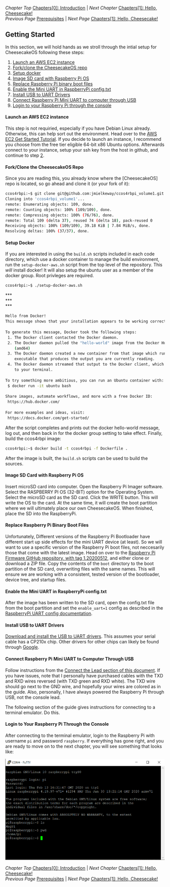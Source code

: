 *Chapter Top* [Chapters[0]: Introduction](chapter0.md)  |  *Next Chapter* [Chapters[1]: Hello, Cheesecake!](../chapter1/chapter1.md)  
*Previous Page* [Prerequisites](prerequisites.md)  |  *Next Page* [Chapters[1]: Hello, Cheesecake!](../chapter1/chapter1.md)

## Getting Started

In this section, we will hold hands as we stroll through the intial setup for CheesecakeOS following these steps:

1. [Launch an AWS EC2 instance](#launch-an-aw2-ec2-instance)
2. [Fork/clone the CheesecakeOS repo](#forkclone-the-cheesecakeos-repo)
3. [Setup docker](#setup-docker)
4. [Image SD card with Raspberry Pi OS](#image-sd-card-with-raspberry-pi-os)
5. [Replace Raspberry Pi binary boot files](#replace-raspberry-pi-binary-boot-files)
6. [Enable the Mini UART in RaspberryPi config.txt](enable-the-mini-uart-in-raspberrypi-configtxt)
7. [Install USB to UART Drivers](#install-usb-to-uart-drivers)
8. [Connect Raspberry Pi Mini UART to computer through USB](#connect-raspberry-pi-mini-uart-to-computer-through-usb)
9. [Login to your Raspberry Pi through the console](#login-to-your-raspberry-pi-through-the-console)

#### Launch an AWS EC2 instance

This step is not requiried, especially if you have Debian Linux already. Otherwise, this can help sort out the environment. Head over to the [AWS EC2 Get Started Tutorial](https://docs.aws.amazon.com/AWSEC2/latest/UserGuide/EC2_GetStarted.html). If you decide to launch an instance, I recommend you choose from the free tier eligible 64-bit x86 Ubuntu options. Afterwards connect to your instance, setup your ssh key from the host in github, and continue to step [2](#forkclone-the-cheesecakeos-repo).

#### Fork/Clone the CheesecakeOS Repo

Since you are reading this, you already know where the [CheesecakeOS] repo is located, so go ahead and clone it (or your fork of it):

```bash
ccos4rbpi:~$ git clone git@github.com:jmielkeway/ccos4rbpi_volume1.git
Cloning into 'ccos4rbpi_volume1'...
remote: Enumerating objects: 109, done.
remote: Counting objects: 100% (109/109), done.
remote: Compressing objects: 100% (76/76), done.
remote: Total 109 (delta 37), reused 74 (delta 18), pack-reused 0
Receiving objects: 100% (109/109), 39.18 KiB | 7.84 MiB/s, done.
Resolving deltas: 100% (37/37), done.
```

#### Setup Docker

If you are interested in using the `build.sh` scripts included in each code directory, which use a docker container to manage the build environment, run the `setup-docker-aws.sh` script from the top level of the repository. This *_will_* install docker! It will also setup the ubuntu user as a member of the docker group. Root privleges are required.

```bash
ccos4rbpi:~$ ./setup-docker-aws.sh
```
\*\*\*  
\*\*\*  
\*\*\*  
```bash
Hello from Docker!
This message shows that your installation appears to be working correctly.

To generate this message, Docker took the following steps:
 1. The Docker client contacted the Docker daemon.
 2. The Docker daemon pulled the "hello-world" image from the Docker Hub.
    (amd64)
 3. The Docker daemon created a new container from that image which runs the
    executable that produces the output you are currently reading.
 4. The Docker daemon streamed that output to the Docker client, which sent it
    to your terminal.

To try something more ambitious, you can run an Ubuntu container with:
 $ docker run -it ubuntu bash

Share images, automate workflows, and more with a free Docker ID:
 https://hub.docker.com/

For more examples and ideas, visit:
 https://docs.docker.com/get-started/
```

After the script completes and prints out the docker hello-world message, log out, and then back in for the docker group setting to take effect. Finally, build the ccos4rbpi image:

```bash
ccos4rbpi:~$ docker build -t ccos4rbpi -f Dockerfile .
```

After the image is built, the `build.sh` scripts can be used to build the sources.

#### Image SD Card with Raspberry Pi OS

Insert microSD card into computer. Open the Raspberry Pi Imager software. Select the RASPBERRY PI OS (32-BIT) option for the Operating System. Select the microSD card as the SD card. Click the WRITE button. This will write the OS to the card. At the same time, it will create the boot partition where we will ultimately place our own CheesecakeOS. When finished, place the SD into the RaspberryPi.

#### Replace Raspberry Pi Binary Boot Files

Unfortunately, Different versions of the Raspberry Pi Bootloader have different start up side effects for the mini UART device (at least). So we will want to use a specific version of the Raspberry Pi boot files, not neccesarily those that come with the latest image. Head on over to the [Raspberry Pi Firmware GitHub repository, with tag 1.20200512](https://github.com/raspberrypi/firmware/tree/1.20200512), and either clone or download a ZIP file. Copy the contents of the `boot` directory to the boot partition of the SD card, overwriting files with the same names. This will ensure we are working with a consistent, tested version of the bootloader, device tree, and startup files.

#### Enable the Mini UART in RaspberryPi config.txt

After the image has been written to the SD card, open the config.txt file from the boot partition and set the `enable_uart=1` config as described in the [RaspberryPi UART config documentation](https://www.raspberrypi.org/documentation/configuration/uart.md).

#### Install USB to UART Drivers

[Download and install the USB to UART drivers](https://www.silabs.com/developers/usb-to-uart-bridge-vcp-drivers). This assumes your serial cable has a CP210x chip. Other drivers for other chips can likely be found through [Google](https://www.google.com).

#### Connect Raspberry Pi Mini UART to Computer Through USB

Follow instructions from the [Connect the Lead section of this document](https://cdn-learn.adafruit.com/downloads/pdf/adafruits-raspberry-pi-lesson-5-using-a-console-cable.pdf). If you have issues, note that I personally have purchased cables with the TXD and RXD wires reversed (with TXD green and RXD white). The TXD wire should go next to the GND wire, and hopefully your wires are colored as in the guide. Also, personally, I have always powered the Raspberry Pi through USB, not the console lead.

The following section of the guide gives instructions for connecting to a terminal emulator. Do this.

#### Login to Your Raspberry Pi Through the Console

After connecting to the terminal emulator, login to the Raspberry Pi with username `pi` and password `raspberry`. If everything has gone right, and you are ready to move on to the next chapter, you will see something that looks like:

![Raspberry Pi Console Login](images/0001_rpi4_uart_login.png)

*Chapter Top* [Chapters[0]: Introduction](chapter0.md)  |  *Next Chapter* [Chapters[1]: Hello, Cheesecake!](../chapter1/chapter1.md)  
*Previous Page* [Prerequisites](prerequisites.md)  |  *Next Page* [Chapters[1]: Hello, Cheesecake!](../chapter1/chapter1.md)

